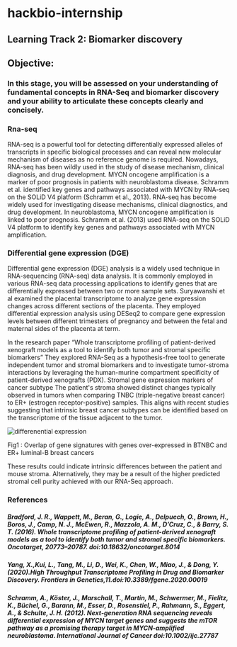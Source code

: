 # hackbio-internship
## Learning Track 2: Biomarker discovery
##  Objective:
### In this stage, you will be assessed on your understanding of fundamental concepts in RNA-Seq and biomarker discovery and your ability to articulate these concepts clearly and concisely.

### Rna-seq
RNA-seq is a powerful tool for detecting differentially expressed alleles of transcripts in specific biological processes and can reveal new molecular mechanism of diseases as no reference genome is required. Nowadays, RNA-seq has been wildly used in the study of disease mechanism, clinical diagnosis, and drug development.
MYCN oncogene amplification is a marker of poor prognosis in patients with neuroblastoma disease. Schramm et al. identified key genes and pathways associated with MYCN by RNA-seq on the SOLiD V4 platform (Schramm et al., 2013). RNA-seq has become widely used for investigating disease mechanisms, clinical diagnostics, and drug development.
In neuroblastoma, MYCN oncogene amplification is linked to poor prognosis. Schramm et al. (2013) used RNA-seq on the SOLiD V4 platform to identify key genes and pathways associated with MYCN amplification.
### Differential gene expression (DGE)
Differential gene expression (DGE) analysis is a widely used technique in RNA-sequencing (RNA-seq) data analysis. It is commonly employed in various RNA-seq data processing applications to identify genes that are differentially expressed between two or more sample sets.
Suryawanshi et al examined the placental transcriptome to analyze gene expression changes across different sections of the placenta. They employed differential expression analysis using DESeq2 to compare gene expression levels between different trimesters of pregnancy and between the fetal and maternal sides of the placenta at term.

In the research paper “Whole transcriptome profiling of patient-derived xenograft models as a tool to identify both tumor and stromal specific biomarkers” They explored RNA-Seq as a hypothesis-free tool to generate independent tumor and stromal biomarkers and to investigate tumor-stroma interactions by leveraging the human-murine compartment specificity of patient-derived xenografts (PDX).
Stromal gene expression markers of cancer subtype
The patient's stroma showed distinct changes typically observed in tumors when comparing TNBC (triple-negative breast cancer) to ER+ (estrogen receptor-positive) samples. This aligns with recent studies suggesting that intrinsic breast cancer subtypes can be identified based on the transcriptome of the tissue adjacent to the tumor.

![differenential expression](https://github.com/user-attachments/assets/cb62fd77-7121-4e6a-a791-c3bf92ac9a8b)


 

 Fig1 : Overlap of gene signatures with genes over-expressed in BTNBC and ER+ luminal-B breast cancers

 These results could indicate intrinsic differences between the patient and mouse stroma. Alternatively, they may be a result of the higher predicted stromal cell purity achieved with our RNA-Seq approach.



### References

##### Bradford, J. R., Wappett, M., Beran, G., Logie, A., Delpuech, O., Brown, H., Boros, J., Camp, N. J., McEwen, R., Mazzola, A. M., D’Cruz, C., & Barry, S. T. (2016). Whole transcriptome profiling of patient-derived xenograft models as a tool to identify both tumor and stromal specific biomarkers. Oncotarget, 20773–20787. doi:10.18632/oncotarget.8014

##### Yang, X.,Kui, L., Tang, M., Li, D., Wei, K., Chen, W., Miao, J., & Dong, Y. (2020).High Throughput Transcriptome Profiling in Drug and Biomarker Discovery. Frontiers in Genetics,11.doi:10.3389/fgene.2020.00019

##### Schramm, A., Köster, J., Marschall, T., Martin, M., Schwermer, M., Fielitz, K., Büchel, G., Barann, M., Esser, D., Rosenstiel, P., Rahmann, S., Eggert, A., & Schulte, J. H. (2012). Next‐generation RNA sequencing reveals differential expression of MYCN target genes and suggests the mTOR pathway as a promising therapy target in MYCN‐amplified neuroblastoma. International Journal of Cancer doi:10.1002/ijc.27787



